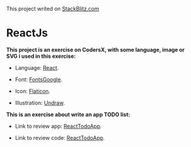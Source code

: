 This project writed on [StackBlitz.com](https://stackblitz.com)

# ReactJs

**This project is an exercise on CodersX, with some language, image or SVG i used in this exercise:**
  
- Language: [React](https://https://reactjs.org/).
  
- Font: [FontsGoogle](https://fonts.google.com).
  
- Icon: [Flaticon](https://flaticon.com).
  
- Illustration: [Undraw](https://undraw.co/illustrations).

**This is an exercise about write an app TODO list:**

- Link to review app: [ReactTodoApp](https://todo-app-react-basic.stackblitz.io).

- Link to review code: [ReactTodoApp](https://stackblitz.com/edit/todo-app-react-basic).

